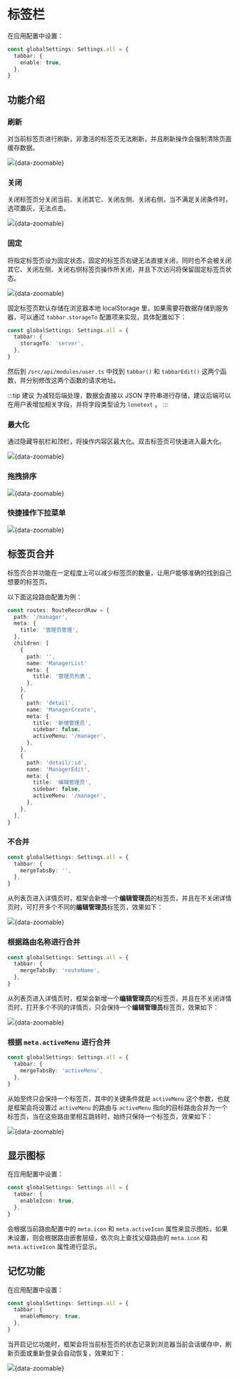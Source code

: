 # 标签栏 <sup class="pro-badge" />

在应用配置中设置：

```ts {2-4}
const globalSettings: Settings.all = {
  tabbar: {
    enable: true,
  },
}
```

## 功能介绍

### 刷新

对当前标签页进行刷新，非激活的标签页无法刷新，并且刷新操作会强制清除页面缓存数据。

![](/tabbar1.gif){data-zoomable}

### 关闭

关闭标签页分关闭当前、关闭其它、关闭左侧、关闭右侧，当不满足关闭条件时，选项置灰，无法点击。

![](/tabbar2.gif){data-zoomable}

### 固定

将指定标签页设为固定状态，固定的标签页右键无法直接关闭，同时也不会被关闭其它、关闭左侧、关闭右侧标签页操作所关闭，并且下次访问将保留固定标签页状态。

![](/tabbar3.gif){data-zoomable}

固定标签页默认存储在浏览器本地 localStorage 里，如果需要将数据存储到服务器，可以通过 `tabbar.storageTo` 配置项来实现，具体配置如下：

```ts {2-4}
const globalSettings: Settings.all = {
  tabbar: {
    storageTo: 'server',
  },
}
```

然后到 `/src/api/modules/user.ts` 中找到 `tabbar()` 和 `tabbarEdit()` 这两个函数，并分别修改这两个函数的请求地址。

:::tip 建议
为减轻后端处理，数据会直接以 JSON 字符串进行存储，建议后端可以在用户表增加相关字段，并将字段类型设为 `lonetext` 。
:::

### 最大化

通过隐藏导航栏和顶栏，将操作内容区最大化。双击标签页可快速进入最大化。

![](/tabbar4.gif){data-zoomable}

### 拖拽排序

![](/tabbar5.gif){data-zoomable}

### 快捷操作下拉菜单

![](/tabbar6.gif){data-zoomable}

## 标签页合并

标签页合并功能在一定程度上可以减少标签页的数量，让用户能够准确的找到自己想要的标签页。

以下面这段路由配置为例：

```ts
const routes: RouteRecordRaw = {
  path: '/manager',
  meta: {
    title: '管理员管理',
  },
  children: [
    {
      path: '',
      name: 'ManagerList'
      meta: {
        title: '管理员列表',
      },
    },
    {
      path: 'detail',
      name: 'ManagerCreate',
      meta: {
        title: '新增管理员',
        sidebar: false,
        activeMenu: '/manager',
      },
    },
    {
      path: 'detail/:id',
      name: 'ManagerEdit',
      meta: {
        title: '编辑管理员',
        sidebar: false,
        activeMenu: '/manager',
      },
    },
  ],
}
```

### 不合并

```ts {2-4}
const globalSettings: Settings.all = {
  tabbar: {
    mergeTabsBy: '',
  },
}
```

从列表页进入详情页时，框架会新增一个**编辑管理员**的标签页，并且在不关闭详情页时，可打开多个不同的**编辑管理员**标签页，效果如下：

![](/tabbar-no-merge.gif){data-zoomable}

### 根据路由名称进行合并

```ts {2-4}
const globalSettings: Settings.all = {
  tabbar: {
    mergeTabsBy: 'routeName',
  },
}
```

从列表页进入详情页时，框架会新增一个**编辑管理员**的标签页，并且在不关闭详情页时，打开多个不同的详情页，只会保持一个**编辑管理员**标签页，效果如下：

![](/tabbar-merge-routename.gif){data-zoomable}

### 根据 `meta.activeMenu` 进行合并

```ts {2-4}
const globalSettings: Settings.all = {
  tabbar: {
    mergeTabsBy: 'activeMenu',
  },
}
```

从始至终只会保持一个标签页，其中的关键条件就是 `activeMenu` 这个参数，也就是框架会将设置过 `activeMenu` 的路由与 `activeMenu` 指向的目标路由合并为一个标签页，当在这些路由里相互跳转时，始终只保持一个标签页，效果如下：

![](/tabbar-merge-activemenu.gif){data-zoomable}

## 显示图标

在应用配置中设置：

```ts {2-4}
const globalSettings: Settings.all = {
  tabbar: {
    enableIcon: true,
  },
}
```

会根据当前路由配置中的 `meta.icon` 和 `meta.activeIcon` 属性来显示图标，如果未设置，则会根据路由嵌套层级，依次向上查找父级路由的 `meta.icon` 和 `meta.activeIcon` 属性进行显示。

## 记忆功能

在应用配置中设置：

```ts {2-4}
const globalSettings: Settings.all = {
  tabbar: {
    enableMemory: true,
  },
}
```

当开启记忆功能时，框架会将当前标签页的状态记录到浏览器当前会话缓存中，刷新页面或重新登录会自动恢复，效果如下：

![](/tabbar-memory.gif){data-zoomable}